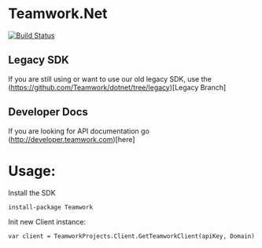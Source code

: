 # Teamwork.Net
[![Build Status](https://travis-ci.com/Teamwork/dotnet.svg?token=R12oYgGSHPyyQRhqQcMP&branch=master)](https://travis-ci.com/Teamwork/dotnet)

## Legacy SDK
If you are still using or want to use our old legacy SDK, use the (https://github.com/Teamwork/dotnet/tree/legacy)[Legacy Branch]

## Developer Docs
If you are looking for API documentation go (http://developer.teamwork.com)[here]

# Usage: 
Install the SDK

`install-package Teamwork`


Init new Client instance:

`var client = TeamworkProjects.Client.GetTeamworkClient(apiKey, Domain)`




